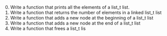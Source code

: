 0. Write a function that prints all the elements of a list_t list.
1. Write a function that returns the number of elements in a linked list_t list
2. Write a function that adds a new node at the beginning of a list_t list
3. Write a function that adds a new node at the end of a list_t list
4. Write a function that frees a list_t lis
